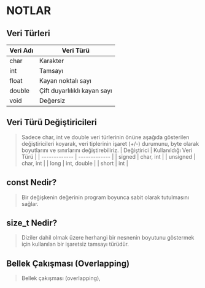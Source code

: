# NOTLAR #

## Veri Türleri ##
| Veri Adı  | Veri Türü |
| ------------- | ------------- |
| char  | Karakter  |
| int | Tamsayı  |
| float | Kayan noktalı sayı  |
| double | Çift duyarlılıklı kayan sayı  |
| void | Değersiz  |

## Veri Türü Değiştiricileri ##
> Sadece char, int ve double veri türlerinin önüne aşağıda gösterilen değiştiricileri koyarak, veri tiplerinin işaret (+/-) durumunu, byte olarak boyutlarını ve sınırlarını değiştirebiliriz.
| Değiştirici  | Kullanıldığı Veri Türü |
| ------------- | ------------- |
| signed  | char, int  |
| unsigned | char, int  |
| long | int, double  |
| short | int  |

## const Nedir? ##
> Bir değişkenin değerinin program boyunca sabit olarak tutulmasını sağlar.

## size_t Nedir? ##
> Diziler dahil olmak üzere herhangi bir nesnenin boyutunu göstermek için kullanılan bir işaretsiz tamsayı türüdür.

## Bellek Çakışması (Overlapping) ##
> Bellek çakışması (overlapping), 
